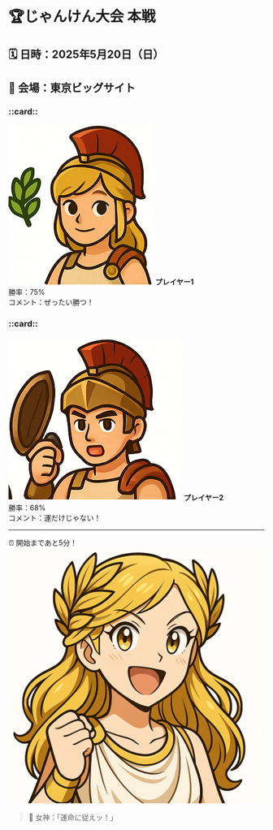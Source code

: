 # 🏆じゃんけん大会 本戦

## 🗓️ 日時：2025年5月20日（日）
## 📍 会場：東京ビッグサイト

### ::card::
![](image/player1.png)
**プレイヤー1**  
勝率：75%  
コメント：ぜったい勝つ！

### ::card::
![](image/player2.png)
**プレイヤー2**  
勝率：68%  
コメント：運だけじゃない！

---

⏰ 開始まであと5分！
![](image/goddess.png)
> 💬 女神：「運命に従えッ！」
